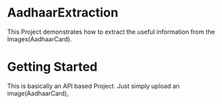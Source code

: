 # AadhaarExtraction

This Project demonstrates how to extract the useful information from the Images(AadhaarCard).

# Getting Started

This is basically an API based Project.
Just simply upload an image(AadhaarCard),

